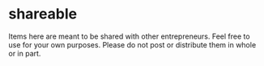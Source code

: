 # shareable
Items here are meant to be shared with other entrepreneurs. Feel free to use for your own purposes.
Please do not post or distribute them in whole or in part.
